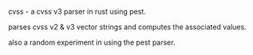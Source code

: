 cvss - a cvss v3 parser in rust using pest.

parses cvss v2 & v3 vector strings and computes the associated values.

also a random experiment in using the pest parser.
